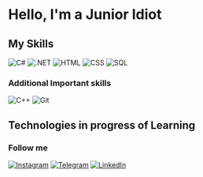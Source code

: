 # Hello, I'm a  Junior Idiot

## My Skills

![C#](https://img.shields.io/badge/-C%23-090909?style=for-the-badge&logo=c-sharp&logoColor=white)
![.NET](https://img.shields.io/badge/.NET-090909?style=for-the-badge&logo=.net&logoColor=white)
![HTML](https://img.shields.io/badge/-HTML-090909?style=for-the-badge&logo=html5&logoColor=transparent)
![CSS](https://img.shields.io/badge/-CSS-090909?style=for-the-badge&logo=css3&logoColor=1572B6)
![SQL](https://img.shields.io/badge/-SQL-090909?style=for-the-badge&logo=mysql&logoColor=white)

### Additional Important skills
![C++](https://img.shields.io/badge/c++-090909?style=for-the-badge&logo=c%2B%2B&logoColor=00599C)
![Git](https://img.shields.io/badge/-GIT-090909?style=for-the-badge&logo=git&logoColor=E34F26)

## Technologies in progress of Learning


### Follow me

[![Instagram](https://img.shields.io/badge/-Instagram-090909?style=for-the-badge&logo=instagram&logoColor=E4405F)](https://www.instagram.com/kostia.semkiv/)
[![Telegram](https://img.shields.io/badge/-Telegram-090909?style=for-the-badge&logo=telegram&logoColor=26A5E4)](https://t.me/Kostia_SS)
[![LinkedIn](https://img.shields.io/badge/-LinkedIn-090909?style=for-the-badge&logo=Linkedin&logoColor=whiye)](https://www.linkedin.com/in/kostiasemkiv/)
